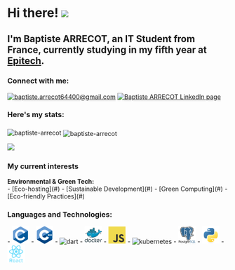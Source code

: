 # Hi there! <img src="https://raw.githubusercontent.com/MartinHeinz/MartinHeinz/master/wave.gif" width="30px">

## I'm Baptiste ARRECOT, an IT Student from France, currently studying in my fifth year at [Epitech](https://github.com/epitech/).

<h3 align="left">Connect with me:</h3>
<p align="left">
<a href="mailto:baptiste.arrecot64400@gmail.com" target="blank"><img align="center" src="https://ssl.gstatic.com/ui/v1/icons/mail/rfr/gmail.ico" alt="baptiste.arrecot64400@gmail.com" height="40" width="40" /></a>
<a href="https://www.linkedin.com/in/baptiste-arrecot-78155b19a/" target="blank"><img align="center" src="https://img.icons8.com/nolan/64/linkedin.png" alt="Baptiste ARRECOT LinkedIn page" height="40" width="40" /></a>

<h3 align="left">Here's my stats:</h3>

<h3 align="left"></h3>
<p><img align="left" src="https://github-readme-stats.vercel.app/api/top-langs?username=baptiste-arrecot&show_icons=true&theme=dracula&locale=en&layout=compact&hide=html" alt="baptiste-arrecot" /></p>
<p>&nbsp;<img align="center" src="https://github-readme-stats.vercel.app/api?username=baptiste-arrecot&show_icons=true&theme=dracula&locale=en" alt="baptiste-arrecot" /></p>

![](https://komarev.com/ghpvc/?username=baptiste-arrecot&style=flat-square&color=red)

<h3 align="left">My current interests</h3>
<p align="left"> 
  <strong>Environmental & Green Tech:</strong>
  <br/>
  - [Eco-hosting](#)
  - [Sustainable Development](#)
  - [Green Computing](#)
  - [Eco-friendly Practices](#)
</p>

<h3 align="left">Languages and Technologies:</h3>
<p align="left"> 
  - <img src="https://raw.githubusercontent.com/devicons/devicon/master/icons/c/c-original.svg" alt="c" width="40" height="40"/>
  - <img src="https://raw.githubusercontent.com/devicons/devicon/master/icons/cplusplus/cplusplus-original.svg" alt="cplusplus" width="40" height="40"/>
  - <img src="https://www.vectorlogo.zone/logos/dartlang/dartlang-icon.svg" alt="dart" width="40" height="40"/>
  - <img src="https://raw.githubusercontent.com/devicons/devicon/master/icons/docker/docker-original-wordmark.svg" alt="docker" width="40" height="40"/>
  - <img src="https://raw.githubusercontent.com/devicons/devicon/master/icons/javascript/javascript-original.svg" alt="javascript" width="40" height="40"/>
  - <img src="https://www.vectorlogo.zone/logos/kubernetes/kubernetes-icon.svg" alt="kubernetes" width="40" height="40"/>
  - <img src="https://raw.githubusercontent.com/devicons/devicon/master/icons/postgresql/postgresql-original-wordmark.svg" alt="postgresql" width="40" height="40"/>
  - <img src="https://raw.githubusercontent.com/devicons/devicon/master/icons/python/python-original.svg" alt="python" width="40" height="40"/>
  - <img src="https://raw.githubusercontent.com/devicons/devicon/master/icons/react/react-original-wordmark.svg" alt="react" width="40" height="40"/>
</p>
